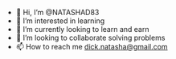 - 👋 Hi, I’m @NATASHAD83
- 👀 I’m interested in learning
- 🌱 I’m currently looking to learn and earn
- 💞️ I’m looking to collaborate solving problems
- 📫 How to reach me dick.natasha@gmail.com 

<!---
NATASHAD83/NATASHAD83 is ✨ special 

